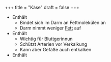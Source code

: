 +++
title = "Käse"
draft = false
+++

-   Enthält
    -   Bindet sich im Darm an Fettmolekülen an
    -   Darm nimmt weniger [Fett](#Fette) auf
-   Enthält
    -   Wichtig für Bluttgerinnun
    -   Schützt Arterien vor Verkalkung
    -   Kann aber Gefäße auch entkalken
-   Enthält

